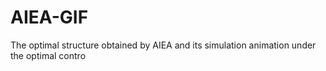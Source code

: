 # AIEA-GIF

The optimal structure obtained by AIEA and its simulation animation under the optimal contro
